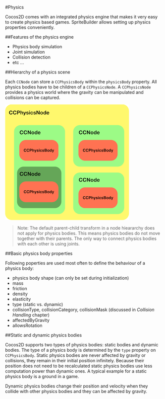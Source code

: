 #Physics

Cocos2D comes with an integrated physics engine that makes it very easy to create physics based games. SpriteBuilder allows setting up physics properties conveniently.  

##Features of the physics engine

- Physics body simulation
- Joint simulation
- Collision detection
- etc ...

##Hierarchy of a physics scene

Each `CCNode` can store a `CCPhysicsBody` within the `physicsBody` property. All physics bodies have to be children of a `CCPhysicsNode`.  A `CCPhysicsNode` provides a physics world where the gravity can be manipulated and collisions can be captured. 

![image](intro-physics-object-hierarchy-diagram.png)

> Note: The default parent-child transform in a node hieararchy does not apply for physics bodies. This means physics bodies do not move together with their parents. The only way to connect physics bodies with each other is using joints.

##Basic physics body properties 

Following poperties are used most often to define the behaviour of a physics body:

- physics body shape (can only be set during initialization)
- mass
- friction 
- density
- elasticity
- type (static vs. dynamic)
- collisionType, collisionCategory, collisionMask (discussed in *Collision Handling* chapter)
- affectedByGravity
- allowsRotation

##Static and dynamic physics bodies

Cocos2D supports two types of physics bodies: static bodies and dynamic bodies. The type of a physics body is determined by the `type` property on `CCPhysicsBody`. Static physics bodies are never affected by gravity or collisions, they remain in their initial position infinitely. Because their position does not need to be recalculated static physics bodies use less computation power than dynamic ones. A typical example for a static physics body is a ground in a game. 

Dynamic physics bodies change their position and velocity when they collide with other physics bodies and they can be affected by gravity.


